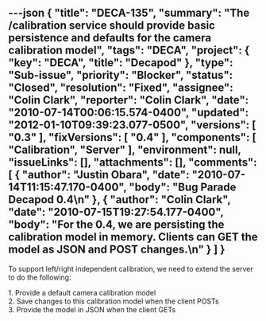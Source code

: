 ---json
{
  "title": "DECA-135",
  "summary": "The /calibration service should provide basic persistence and defaults for the camera calibration model",
  "tags": "DECA",
  "project": {
    "key": "DECA",
    "title": "Decapod"
  },
  "type": "Sub-issue",
  "priority": "Blocker",
  "status": "Closed",
  "resolution": "Fixed",
  "assignee": "Colin Clark",
  "reporter": "Colin Clark",
  "date": "2010-07-14T00:06:15.574-0400",
  "updated": "2012-01-10T09:39:23.077-0500",
  "versions": [
    "0.3"
  ],
  "fixVersions": [
    "0.4"
  ],
  "components": [
    "Calibration",
    "Server"
  ],
  "environment": null,
  "issueLinks": [],
  "attachments": [],
  "comments": [
    {
      "author": "Justin Obara",
      "date": "2010-07-14T11:15:47.170-0400",
      "body": "Bug Parade Decapod 0.4\n"
    },
    {
      "author": "Colin Clark",
      "date": "2010-07-15T19:27:54.177-0400",
      "body": "For the 0.4, we are persisting the calibration model in memory. Clients can GET the model as JSON and POST changes.\n"
    }
  ]
}
---
To support left/right independent calibration, we need to extend the server to do the following:

1\. Provide a default camera calibration model\
2\. Save changes to this calibration model when the client POSTs\
3\. Provide the model in JSON when the client GETs&#x20;

        